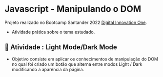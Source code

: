 # Javascript - Manipulando o DOM

Projeto realizado no Bootcamp Santander 2022 [Digital Innovation One](https://digitalinnovation.one/).

- Atividade prática sobre o tema estudado.



## 📄 Atividade : Light Mode/Dark Mode

- Objetivo consiste em aplicar os conhecimentos de manipulação do DOM no qual foi criado um botão que alterna entre modos Light / Dark modificando a aparência da página.

  

